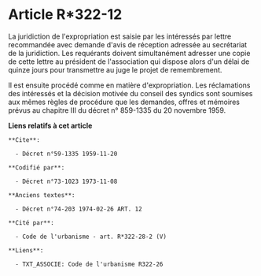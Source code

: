 # Article R*322-12

La juridiction de l'expropriation est saisie par les intéressés par lettre recommandée avec demande d'avis de réception
adressée au secrétariat de la juridiction. Les requérants doivent simultanément adresser une copie de cette lettre au
président de l'association qui dispose alors d'un délai de quinze jours pour transmettre au juge le projet de remembrement.

Il est ensuite procédé comme en matière d'expropriation. Les réclamations des intéressés et la décision motivée du conseil
des syndics sont soumises aux mêmes règles de procédure que les demandes, offres et mémoires prévus au chapitre III du décret
n° 859-1335 du 20 novembre 1959.

**Liens relatifs à cet article**

	**Cite**:

	  - Décret n°59-1335 1959-11-20

	**Codifié par**:

	  - Décret n°73-1023 1973-11-08

	**Anciens textes**:

	  - Décret n°74-203 1974-02-26 ART. 12

	**Cité par**:

	  - Code de l'urbanisme - art. R*322-28-2 (V)

	**Liens**:

	  - TXT_ASSOCIE: Code de l'urbanisme R322-26
